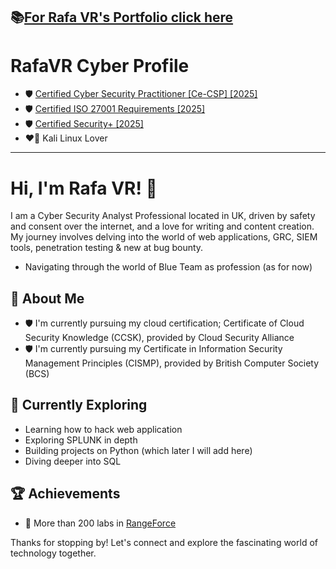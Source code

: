 📚[For Rafa VR's Portfolio click here](https://rafavrport.github.io/skills-github-pages/)
---
# RafaVR Cyber Profile
- 🛡️ [Certified Cyber Security Practitioner [Ce-CSP] [2025]](https://capslock.ac/)
- 🛡️ [Certified ISO 27001 Requirements [2025]](https://standardsdevelopment.bsigroup.com/Home/About)
- 🛡️ [Certified Security+ [2025]](https://www.comptia.org/en-us/certifications/security/)
- ❤️‍🔥 Kali Linux Lover
- - - 
# Hi, I'm Rafa VR! 👋

I am a Cyber Security Analyst Professional located in UK, driven by safety and consent over the internet, and a love for writing and content creation. My journey involves delving into the world of web applications, GRC, SIEM tools, penetration testing & new at bug bounty.
- Navigating through the world of Blue Team as profession (as for now)

## 🚀 About Me

- 🛡️ I'm currently pursuing my cloud certification; Certificate of Cloud Security Knowledge (CCSK), provided by Cloud Security Alliance
- 🛡️ I'm currently pursuing my Certificate in Information Security Management Principles (CISMP), provided by British Computer Society (BCS)

## 🌱 Currently Exploring

  - Learning how to hack web application
  - Exploring SPLUNK in depth
  - Building projects on Python (which later I will add here)
  - Diving deeper into SQL

 ## 🏆 Achievements

- 🌟 More than 200 labs in [RangeForce](https://portal.rangeforce.com/)


Thanks for stopping by! Let's connect and explore the fascinating world of technology together.
